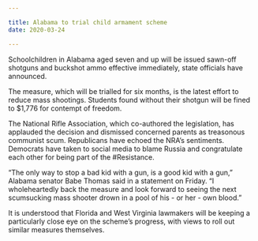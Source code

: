 ```yaml
---

title: Alabama to trial child armament scheme
date: 2020-03-24

---
```


Schoolchildren in Alabama aged seven and up will be issued sawn-off shotguns and buckshot ammo effective immediately, state officials have announced.

The measure, which will be trialled for six months, is the latest effort to reduce mass shootings. Students found without their shotgun will be fined to $1,776 for contempt of freedom.

The National Rifle Association, which co-authored the legislation, has applauded the decision and dismissed concerned parents as treasonous communist scum. Republicans have echoed the NRA’s sentiments. Democrats have taken to social media to blame Russia and congratulate each other for being part of the #Resistance.

“The only way to stop a bad kid with a gun, is a good kid with a gun,” Alabama senator Babe Thomas said in a statement on Friday. “I wholeheartedly back the measure and look forward to seeing the next scumsucking mass shooter drown in a pool of his - or her - own blood.”

It is understood that Florida and West Virginia lawmakers will be keeping a particularly close eye on the scheme’s progress, with views to roll out similar measures themselves.
